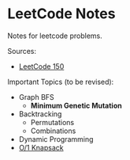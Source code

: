 # LeetCode Notes

Notes for leetcode problems.

Sources:

- [LeetCode 150](https://leetcode.com/studyplan/top-interview-150/)

Important Topics (to be revised):

- Graph BFS
  - **Minimum Genetic Mutation**
- Backtracking
  - Permutations
  - Combinations
- Dynamic Programming
- [O/1 Knapsack](https://www.geeksforgeeks.org/0-1-knapsack-problem-dp-10/)
